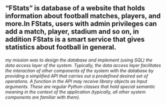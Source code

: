 ## “FStats” is database of a website that holds information about football matches, players, and more.In FStats, users with admin privileges can add a match, player, stadium and so on, in addition FStats is a smart service that gives statistics about football in general.
###### my mission was to design the database and implement (using SQL) the data access layer of the system. Typically, the data access layer facilitates the interaction of other components of the system with the database by providing a simplified API that carries out a predefined desired set of operations. A function in the API may receive library objects as Input arguments. These are regular Python classes that hold special semantic meaning in the context of the application (typically, all other system components are familiar with them). 
